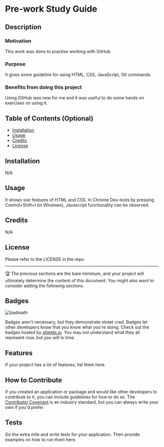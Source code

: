 # Pre-work Study Guide

## Description

### Motivation
This work was done to practise working with GitHub

### Purpose
It gives some guideline for using HTML, CSS, JavaScript, Git commands.

### Benefits from doing this project
Using GitHub was new for me and it was useful to do some hands on exercises on using it.

## Table of Contents (Optional)



- [Installation](#installation)
- [Usage](#usage)
- [Credits](#credits)
- [License](#license)

## Installation

N/A

## Usage

It shows soe features of HTML and CSS. In Chrome Dev-tools by pressing Control+Shift+I (in Windows), Javascript functionality can be observed.

## Credits

N/A

## License

Please refer to the LICENSE in the repo.

---

🏆 The previous sections are the bare minimum, and your project will ultimately determine the content of this document. You might also want to consider adding the following sections.

## Badges

![badmath](https://img.shields.io/github/languages/top/nielsenjared/badmath)

Badges aren't necessary, but they demonstrate street cred. Badges let other developers know that you know what you're doing. Check out the badges hosted by [shields.io](https://shields.io/). You may not understand what they all represent now, but you will in time.

## Features

If your project has a lot of features, list them here.

## How to Contribute

If you created an application or package and would like other developers to contribute to it, you can include guidelines for how to do so. The [Contributor Covenant](https://www.contributor-covenant.org/) is an industry standard, but you can always write your own if you'd prefer.

## Tests

Go the extra mile and write tests for your application. Then provide examples on how to run them here.
